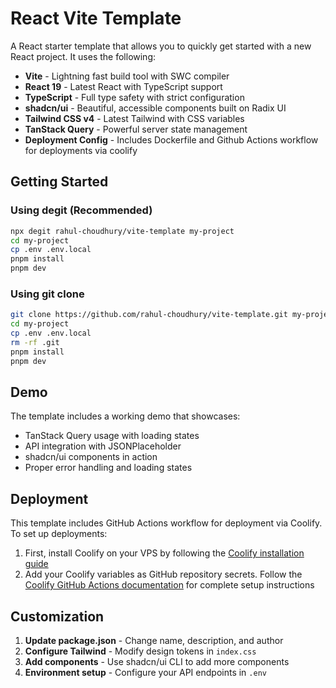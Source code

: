 # React Vite Template

A React starter template that allows you to quickly get started with a new React project. It uses the following:

- **Vite** - Lightning fast build tool with SWC compiler
- **React 19** - Latest React with TypeScript support
- **TypeScript** - Full type safety with strict configuration
- **shadcn/ui** - Beautiful, accessible components built on Radix UI
- **Tailwind CSS v4** - Latest Tailwind with CSS variables
- **TanStack Query** - Powerful server state management
- **Deployment Config** - Includes Dockerfile and Github Actions workflow for deployments via coolify

## Getting Started

### Using degit (Recommended)

```bash
npx degit rahul-choudhury/vite-template my-project
cd my-project
cp .env .env.local
pnpm install
pnpm dev
```

### Using git clone

```bash
git clone https://github.com/rahul-choudhury/vite-template.git my-project
cd my-project
cp .env .env.local
rm -rf .git
pnpm install
pnpm dev
```

## Demo

The template includes a working demo that showcases:

- TanStack Query usage with loading states
- API integration with JSONPlaceholder
- shadcn/ui components in action
- Proper error handling and loading states

## Deployment

This template includes GitHub Actions workflow for deployment via Coolify. To set up deployments:

1. First, install Coolify on your VPS by following the [Coolify installation guide](https://coolify.io/docs/installation)
2. Add your Coolify variables as GitHub repository secrets. Follow the [Coolify GitHub Actions documentation](https://coolify.io/docs/knowledge-base/git/github/github-actions) for complete setup instructions

## Customization

1. **Update package.json** - Change name, description, and author
2. **Configure Tailwind** - Modify design tokens in `index.css`
3. **Add components** - Use shadcn/ui CLI to add more components
4. **Environment setup** - Configure your API endpoints in `.env`
